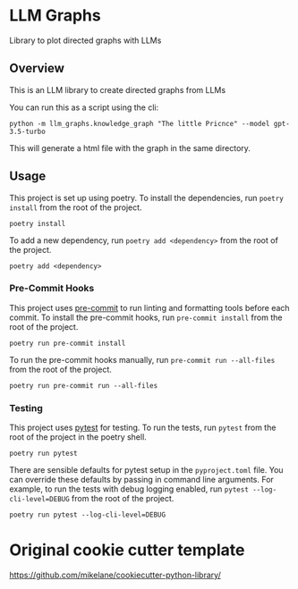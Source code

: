 # LLM Graphs
Library to plot directed graphs with LLMs

## Overview
This is an LLM library to create directed graphs from LLMs

You can run this as a script using the cli: 

```shell
python -m llm_graphs.knowledge_graph "The little Pricnce" --model gpt-3.5-turbo
```
This will generate a html file with the graph in the same directory. 

## Usage
This project is set up using poetry. To install the dependencies, run `poetry install` from the root of the project.

```shell
poetry install
```
To add a new dependency, run `poetry add <dependency>` from the root of the project.
```shell
poetry add <dependency>
```

### Pre-Commit Hooks
This project uses [pre-commit](https://pre-commit.com/) to run linting and formatting tools before each commit. To install the pre-commit hooks, run `pre-commit install` from the root of the project.

```shell
poetry run pre-commit install
```

To run the pre-commit hooks manually, run `pre-commit run --all-files` from the root of the project.

```shell
poetry run pre-commit run --all-files
```


### Testing
This project uses [pytest](https://docs.pytest.org/en/stable/) for testing. To run the tests, run `pytest` from the root of the project in the poetry shell.

```shell
poetry run pytest
```

There are sensible defaults for pytest setup in the `pyproject.toml` file. You can override these defaults by passing in command line arguments. For example, to run the tests with debug logging enabled, run `pytest --log-cli-level=DEBUG` from the root of the project.

```shell
poetry run pytest --log-cli-level=DEBUG
```

# Original cookie cutter template 
https://github.com/mikelane/cookiecutter-python-library/
